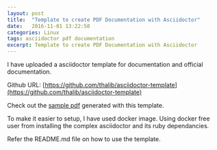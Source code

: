 ```yaml
---
layout: post
title:  "Template to create PDF Documentation with Asciidoctor"
date:   2016-11-01 13:22:50
categories: Linux
tags: asciidoctor pdf documentation
excerpt: Template to create PDF Documentation with Asciidoctor
---
```


I have uploaded a asciidoctor template for documentation and official documentation.

Github URL: [https://github.com/thalib/asciidoctor-template](https://github.com/thalib/asciidoctor-template)

Check out the [sample pdf](https://github.com/thalib/asciidoctor-template/tree/master/sample) generated with this template.

To make it easier to setup, I have used docker image. Using docker free user from installing the complex asciidoctor and its ruby dependancies.

Refer the README.md file on how to use the template.
